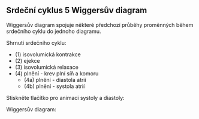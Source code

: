 <div class="w3-row">
<div class="w3-col s12 l4">

## Srdeční cyklus 5 Wiggersův diagram

Wiggersův diagram spojuje některé předchozí průběhy proměnných 
 během srdečního cyklu do jednoho diagramu.

Shrnutí srdečního cyklu:
- (1) isovolumická kontrakce 
- (2) ejekce
- (3) isovolumická relaxace 
- (4) plnění - krev plní síň a komoru    
    - (4a) plnění - diastola atrií 
    - (4b) plnění - systola atrií    

<bdl-fmi id="id4" src="hemodynamics/BurkhoffFMI.js" 
         fminame="Cardiovascular_Model_Burkhoff_HemodynamicsBurkhoff_0shallow"
         tolerance="0.000001" starttime="0" guid="{b5629132-3ba6-4153-87c2-f3ff108e1920}"
         valuereferences="33554435,33554438,637534265,637534241,637534290,16777312,637534466,637534294,637534268"
         valuelabels="Left Ventricle Volume,Right Ventricle Volume,Pressure in Left Ventricle,Pressure in Aorta, Pressure in Left Atria, Heart Rate, LA elastance,MV open, AOV open"         
         controlid="id5"
         fstepsize="0.002"
         showcontrols="false"></bdl-fmi>
         
Stiskněte tlačítko pro animaci systoly a diastoly:

<bdl-animate-control 
id="id5" 
fromid="id4" 
speedfactor="20" 
segments="3;5;14;17;29" 
segmentlabels="4b plnění atriální systola;1 systola komor - isovolumická kontrakce;2 systola komor - ejekce;3 isovolumická relaxace;4a plnění" 
segmentcond="7,eq,0;8,eq,1;8,eq,0;7,eq,1;6,gt,100000" 
simsegments="70;120;175;260;380"></bdl-animate-control> 

<bdl-animate-gif fromid="id5" src="hemodynamics/heart.gif" width=400></bdl-animate-gif>
</div>
<div class="w3-col s12 l8">
Wiggersův diagram:
<bdl-ecg 
  id="id11" 
  fromid="id5"
  labels="EKG svod I"
  ylabel="EKG (mV)"
  width="300"
  height="40"
  responsive="true"
  maxdata="45"></bdl-ecg>      
<bdl-chartjs-time
   id="id11"  
   width="300"  
   height="100"  
   responsive="true"
   fromid="id4"  
   labels="tlak v levé komoře, tlak v aortě, tlak v levé síni" 
   refindex="2"  refvalues="3"
   ylabel="tlak (mmHg)"
   xlabel="čas (s)"
   convertors="0.00750062,1;0.00750062,1;0.00750062,1"
   sectionid="id5" 
   maxdata="400"></bdl-chartjs-time>  
<bdl-chartjs-time
   id="id11"  
   width="300"  
   height="60"  
   responsive="true"
   fromid="id4"  
   labels="Objem levé komory" 
   refindex="0"  refvalues="1"
   ylabel="objem (ml)"
   xlabel="čas (s)"
   convertors="1000000,1"
   sectionid="id5" 
   maxdata="400"></bdl-chartjs-time>

  
</div>
</div>


